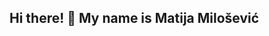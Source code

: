 ## Hi there! 👋 My name is Matija Milošević

<!--
**matijars/matijars** is a ✨ _special_ ✨ repository because its `README.md` (this file) appears on your GitHub profile.

I am a Front-End Developer based in Niš, Serbia.
